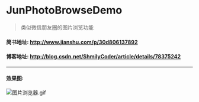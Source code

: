# JunPhotoBrowseDemo

> 类似微信朋友圈的图片浏览功能

#### 简书地址: http://www.jianshu.com/p/30d806137892
#### 博客地址: http://blog.csdn.net/ShmilyCoder/article/details/78375242

---

#### 效果图: 
![图片浏览器.gif](http://upload-images.jianshu.io/upload_images/4122543-a54d1b9e6d553950.gif?imageMogr2/auto-orient/strip)